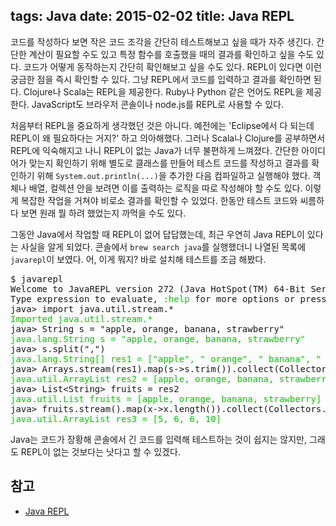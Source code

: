 tags: Java
date: 2015-02-02
title: Java REPL
---
코드를 작성하다 보면 작은 코드 조각을 간단히 테스트해보고 싶을 때가 자주 생긴다. 간단한 계산이 필요할 수도 있고 특정 함수를 호출했을 때의 결과를 확인하고 싶을 수도 있다. 코드가 어떻게 동작하는지 간단히 확인해보고 싶을 수도 있다.<!--more--> REPL이 있다면 이런 궁금한 점을 즉시 확인할 수 있다. 그냥 REPL에서 코드를 입력하고 결과를 확인하면 된다. Clojure나 Scala는 REPL을 제공한다. Ruby나 Python 같은 언어도 REPL을 제공한다. JavaScript도 브라우저 콘솔이나 node.js를 REPL로 사용할 수 있다.

처음부터 REPL을 중요하게 생각했던 것은 아니다. 예전에는 'Eclipse에서 다 되는데 REPL이 왜 필요하다는 거지?' 하고 의아해했다. 그러나 Scala나 Clojure를 공부하면서 REPL에 익숙해지고 나니 REPL이 없는 Java가 너무 불편하게 느껴졌다. 간단한 아이디어가 맞는지 확인하기 위해 별도로 클래스를 만들어 테스트 코드를 작성하고 결과를 확인하기 위해 `System.out.println(...)`을 추가한 다음 컴파일하고 실행해야 했다. 객체나 배열, 컬렉션 안을 보려면 이를 출력하는 로직을 따로 작성해야 할 수도 있다. 이렇게 복잡한 작업을 거쳐야 비로소 결과를 확인할 수 있었다. 한동안 테스트 코드와 씨름하다 보면 원래 뭘 하려 했었는지 까먹을 수도 있다.

그동안 Java에서 작업할 때 REPL이 없어 답답했는데, 최근 우연히 Java REPL이 있다는 사실을 알게 되었다. 콘솔에서 `brew search java`를 실행했더니 나열된 목록에 `javarepl`이 보였다. 어, 이게 뭐지? 바로 설치해 테스트를 조금 해봤다.

<pre class="console">
$ javarepl
Welcome to JavaREPL version 272 (Java HotSpot(TM) 64-Bit Server VM, Java 1.8.0_25)
Type expression to evaluate, <span style="color:#00cc00">:help</span> for more options or press <span style="color:#00cc00">tab</span> to auto-complete.
java> import java.util.stream.*
<span style="color:#00cc00">Imported java.util.stream.*</span>
java> String s = "apple, orange, banana, strawberry"
<span style="color:#00cc00">java.lang.String s = "apple, orange, banana, strawberry"</span>
java> s.split(",")
<span style="color:#00cc00">java.lang.String[] res1 = ["apple", " orange", " banana", " strawberry"]</span>
java> Arrays.stream(res1).map(s->s.trim()).collect(Collectors.toList())
<span style="color:#00cc00">java.util.ArrayList res2 = [apple, orange, banana, strawberry]</span>
java> List&lt;String> fruits = res2
<span style="color:#00cc00">java.util.List<java.lang.String> fruits = [apple, orange, banana, strawberry]</span>
java> fruits.stream().map(x->x.length()).collect(Collectors.toList())
<span style="color:#00cc00">java.util.ArrayList res3 = [5, 6, 6, 10]</span>
</pre>

Java는 코드가 장황해 콘솔에서 긴 코드를 입력해 테스트하는 것이 쉽지는 않지만, 그래도 REPL이 없는 것보다는 낫다고 할 수 있겠다.

## 참고
* [Java REPL](http://www.javarepl.com/console.html)
